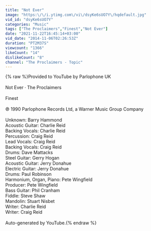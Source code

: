 ```yaml
---
title: "Not Ever"
image: "https:\/\/i.ytimg.com\/vi\/dsyKe6sUO7Y\/hqdefault.jpg"
vid_id: "dsyKe6sUO7Y"
categories: "Music"
tags: ["The Proclaimers","Finest","Not Ever"]
date: "2021-11-22T16:45:14+03:00"
vid_date: "2014-11-06T02:26:53Z"
duration: "PT2M37S"
viewcount: "1366"
likeCount: "14"
dislikeCount: "8"
channel: "The Proclaimers - Topic"
---
```

{% raw %}Provided to YouTube by Parlophone UK<br /><br />Not Ever · The Proclaimers<br /><br />Finest<br /><br />℗ 1990 Parlophone Records Ltd, a Warner Music Group Company<br /><br />Unknown: Barry Hammond<br />Acoustic  Guitar: Charlie Reid<br />Backing  Vocals: Charlie Reid<br />Percussion: Craig Reid<br />Lead  Vocals: Craig Reid<br />Backing  Vocals: Craig Reid<br />Drums: Dave Mattacks<br />Steel  Guitar: Gerry Hogan<br />Acoustic  Guitar: Jerry Donahue<br />Electric  Guitar: Jerry Donahue<br />Drums: Paul Robinson<br />Harmonium, Organ, Piano: Pete Wingfield<br />Producer: Pete Wingfield<br />Bass  Guitar: Phil Cranham<br />Fiddle: Steve Shaw<br />Mandolin: Stuart Nisbet<br />Writer: Charlie Reid<br />Writer: Craig Reid<br /><br />Auto-generated by YouTube.{% endraw %}

